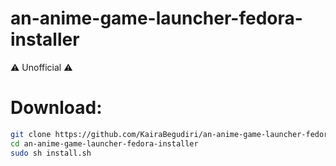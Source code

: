 # an-anime-game-launcher-fedora-installer
⚠️ Unofficial ⚠️

# Download:
```sh
git clone https://github.com/KairaBegudiri/an-anime-game-launcher-fedora-installer
cd an-anime-game-launcher-fedora-installer
sudo sh install.sh
```
